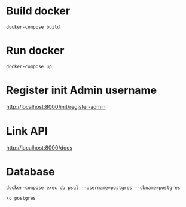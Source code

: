 # Build docker
```console
docker-compose build
```

# Run docker
``` console
docker-compose up
```
# Register init Admin username
[http://localhost:8000/init/register-admin](http://localhost:8000/api/register-admin)

# Link API
[http://localhost:8000/docs](http://localhost:8000/docs)

# Database
``` console
docker-compose exec db psql --username=postgres --dbname=postgres

\c postgres
```

